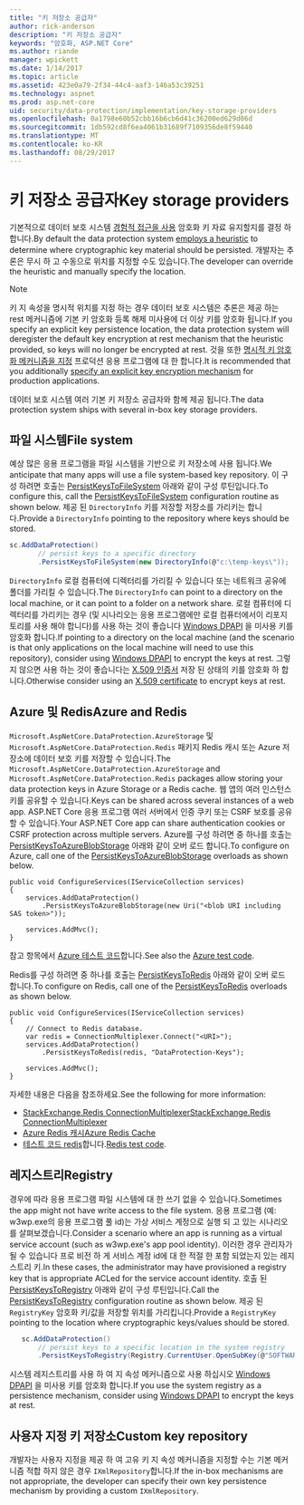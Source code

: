 ```yaml
---
title: "키 저장소 공급자"
author: rick-anderson
description: "키 저장소 공급자"
keywords: "암호화, ASP.NET Core"
ms.author: riande
manager: wpickett
ms.date: 1/14/2017
ms.topic: article
ms.assetid: 423e0a79-2f34-44c4-aaf3-146a53c39251
ms.technology: aspnet
ms.prod: asp.net-core
uid: security/data-protection/implementation/key-storage-providers
ms.openlocfilehash: 0a1798e60b52cbb16b6cb6d41c36200ed629d06d
ms.sourcegitcommit: 1db592cd8f6ea4061b31689f7109356de8f59440
ms.translationtype: MT
ms.contentlocale: ko-KR
ms.lasthandoff: 08/29/2017
---
```

# <a name="key-storage-providers"></a><span data-ttu-id="8432c-104">키 저장소 공급자</span><span class="sxs-lookup"><span data-stu-id="8432c-104">Key storage providers</span></span>

<a name=data-protection-implementation-key-storage-providers></a>

<span data-ttu-id="8432c-105">기본적으로 데이터 보호 시스템 [경험적 접근을 사용](../configuration/default-settings.md#data-protection-default-settings) 암호화 키 자료 유지할지를 결정 하 합니다.</span><span class="sxs-lookup"><span data-stu-id="8432c-105">By default the data protection system [employs a heuristic](../configuration/default-settings.md#data-protection-default-settings) to determine where cryptographic key material should be persisted.</span></span> <span data-ttu-id="8432c-106">개발자는 추론은 무시 하 고 수동으로 위치를 지정할 수도 있습니다.</span><span class="sxs-lookup"><span data-stu-id="8432c-106">The developer can override the heuristic and manually specify the location.</span></span>

> [!NOTE]
> <span data-ttu-id="8432c-107">키 지 속성을 명시적 위치를 지정 하는 경우 데이터 보호 시스템은 추론은 제공 하는 rest 메커니즘에 기본 키 암호화 등록 해제 미사용에 더 이상 키를 암호화 됩니다.</span><span class="sxs-lookup"><span data-stu-id="8432c-107">If you specify an explicit key persistence location, the data protection system will deregister the default key encryption at rest mechanism that the heuristic provided, so keys will no longer be encrypted at rest.</span></span> <span data-ttu-id="8432c-108">것을 또한 [명시적 키 암호화 메커니즘을 지정](key-encryption-at-rest.md#data-protection-implementation-key-encryption-at-rest-providers) 프로덕션 응용 프로그램에 대 한 합니다.</span><span class="sxs-lookup"><span data-stu-id="8432c-108">It is recommended that you additionally [specify an explicit key encryption mechanism](key-encryption-at-rest.md#data-protection-implementation-key-encryption-at-rest-providers) for production applications.</span></span>

<span data-ttu-id="8432c-109">데이터 보호 시스템 여러 기본 키 저장소 공급자와 함께 제공 됩니다.</span><span class="sxs-lookup"><span data-stu-id="8432c-109">The data protection system ships with several in-box key storage providers.</span></span>

## <a name="file-system"></a><span data-ttu-id="8432c-110">파일 시스템</span><span class="sxs-lookup"><span data-stu-id="8432c-110">File system</span></span>

<span data-ttu-id="8432c-111">예상 많은 응용 프로그램을 파일 시스템을 기반으로 키 저장소에 사용 됩니다.</span><span class="sxs-lookup"><span data-stu-id="8432c-111">We anticipate that many apps will use a file system-based key repository.</span></span> <span data-ttu-id="8432c-112">이 구성 하려면 호출는 [PersistKeysToFileSystem](https://github.com/aspnet/DataProtection/blob/rel/1.1.0/src/Microsoft.AspNetCore.DataProtection/DataProtectionBuilderExtensions.cs) 아래와 같이 구성 루틴입니다.</span><span class="sxs-lookup"><span data-stu-id="8432c-112">To configure this, call the [PersistKeysToFileSystem](https://github.com/aspnet/DataProtection/blob/rel/1.1.0/src/Microsoft.AspNetCore.DataProtection/DataProtectionBuilderExtensions.cs) configuration routine as shown below.</span></span> <span data-ttu-id="8432c-113">제공 된 `DirectoryInfo` 키를 저장할 저장소를 가리키는 합니다.</span><span class="sxs-lookup"><span data-stu-id="8432c-113">Provide a `DirectoryInfo` pointing to the repository where keys should be stored.</span></span>

```csharp
sc.AddDataProtection()
       // persist keys to a specific directory
       .PersistKeysToFileSystem(new DirectoryInfo(@"c:\temp-keys\"));
   ```

<span data-ttu-id="8432c-114">`DirectoryInfo` 로컬 컴퓨터에 디렉터리를 가리킬 수 있습니다 또는 네트워크 공유에 폴더를 가리킬 수 있습니다.</span><span class="sxs-lookup"><span data-stu-id="8432c-114">The `DirectoryInfo` can point to a directory on the local machine, or it can point to a folder on a network share.</span></span> <span data-ttu-id="8432c-115">로컬 컴퓨터에 디렉터리를 가리키는 경우 (및 시나리오는 응용 프로그램에만 로컬 컴퓨터에서이 리포지토리를 사용 해야 합니다)를 사용 하는 것이 좋습니다 [Windows DPAPI](key-encryption-at-rest.md#data-protection-implementation-key-encryption-at-rest) 을 미사용 키를 암호화 합니다.</span><span class="sxs-lookup"><span data-stu-id="8432c-115">If pointing to a directory on the local machine (and the scenario is that only applications on the local machine will need to use this repository), consider using [Windows DPAPI](key-encryption-at-rest.md#data-protection-implementation-key-encryption-at-rest) to encrypt the keys at rest.</span></span> <span data-ttu-id="8432c-116">그렇지 않으면 사용 하는 것이 좋습니다는 [X.509 인증서](key-encryption-at-rest.md#data-protection-implementation-key-encryption-at-rest) 저장 된 상태의 키를 암호화 하 합니다.</span><span class="sxs-lookup"><span data-stu-id="8432c-116">Otherwise consider using an [X.509 certificate](key-encryption-at-rest.md#data-protection-implementation-key-encryption-at-rest) to encrypt keys at rest.</span></span>

## <a name="azure-and-redis"></a><span data-ttu-id="8432c-117">Azure 및 Redis</span><span class="sxs-lookup"><span data-stu-id="8432c-117">Azure and Redis</span></span>

<span data-ttu-id="8432c-118">`Microsoft.AspNetCore.DataProtection.AzureStorage` 및 `Microsoft.AspNetCore.DataProtection.Redis` 패키지 Redis 캐시 또는 Azure 저장소에 데이터 보호 키를 저장할 수 있습니다.</span><span class="sxs-lookup"><span data-stu-id="8432c-118">The `Microsoft.AspNetCore.DataProtection.AzureStorage` and `Microsoft.AspNetCore.DataProtection.Redis` packages allow storing your data protection keys in Azure Storage or a Redis cache.</span></span> <span data-ttu-id="8432c-119">웹 앱의 여러 인스턴스 키를 공유할 수 있습니다.</span><span class="sxs-lookup"><span data-stu-id="8432c-119">Keys can be shared across several instances of a web app.</span></span> <span data-ttu-id="8432c-120">ASP.NET Core 응용 프로그램 여러 서버에서 인증 쿠키 또는 CSRF 보호를 공유할 수 있습니다.</span><span class="sxs-lookup"><span data-stu-id="8432c-120">Your ASP.NET Core app can share authentication cookies or CSRF protection across multiple servers.</span></span> <span data-ttu-id="8432c-121">Azure를 구성 하려면 중 하나를 호출는 [PersistKeysToAzureBlobStorage](https://github.com/aspnet/DataProtection/blob/rel/1.1.0/src/Microsoft.AspNetCore.DataProtection.AzureStorage/AzureDataProtectionBuilderExtensions.cs) 아래와 같이 오버 로드 합니다.</span><span class="sxs-lookup"><span data-stu-id="8432c-121">To configure on Azure, call one of the [PersistKeysToAzureBlobStorage](https://github.com/aspnet/DataProtection/blob/rel/1.1.0/src/Microsoft.AspNetCore.DataProtection.AzureStorage/AzureDataProtectionBuilderExtensions.cs) overloads as shown below.</span></span>

```
public void ConfigureServices(IServiceCollection services)
{
    services.AddDataProtection()
        .PersistKeysToAzureBlobStorage(new Uri("<blob URI including SAS token>"));

    services.AddMvc();
}
```

<span data-ttu-id="8432c-122">참고 항목에서 [Azure 테스트 코드](https://github.com/aspnet/DataProtection/blob/rel/1.1.0/samples/AzureBlob/Program.cs)합니다.</span><span class="sxs-lookup"><span data-stu-id="8432c-122">See also the [Azure test code](https://github.com/aspnet/DataProtection/blob/rel/1.1.0/samples/AzureBlob/Program.cs).</span></span>

<span data-ttu-id="8432c-123">Redis를 구성 하려면 중 하나를 호출는 [PersistKeysToRedis](https://github.com/aspnet/DataProtection/blob/rel/1.1.0/src/Microsoft.AspNetCore.DataProtection.Redis/RedisDataProtectionBuilderExtensions.cs) 아래와 같이 오버 로드 합니다.</span><span class="sxs-lookup"><span data-stu-id="8432c-123">To configure on Redis, call one of the [PersistKeysToRedis](https://github.com/aspnet/DataProtection/blob/rel/1.1.0/src/Microsoft.AspNetCore.DataProtection.Redis/RedisDataProtectionBuilderExtensions.cs) overloads as shown below.</span></span>

```
public void ConfigureServices(IServiceCollection services)
{
    // Connect to Redis database.
    var redis = ConnectionMultiplexer.Connect("<URI>");
    services.AddDataProtection()
        .PersistKeysToRedis(redis, "DataProtection-Keys");

    services.AddMvc();
}
```

<span data-ttu-id="8432c-124">자세한 내용은 다음을 참조하세요.</span><span class="sxs-lookup"><span data-stu-id="8432c-124">See the following for more information:</span></span>

- [<span data-ttu-id="8432c-125">StackExchange.Redis ConnectionMultiplexer</span><span class="sxs-lookup"><span data-stu-id="8432c-125">StackExchange.Redis ConnectionMultiplexer</span></span>](https://github.com/StackExchange/StackExchange.Redis/blob/master/docs/Basics.md)
- [<span data-ttu-id="8432c-126">Azure Redis 캐시</span><span class="sxs-lookup"><span data-stu-id="8432c-126">Azure Redis Cache</span></span>](https://docs.microsoft.com/azure/redis-cache/cache-dotnet-how-to-use-azure-redis-cache#connect-to-the-cache)
- <span data-ttu-id="8432c-127">[테스트 코드 redis](https://github.com/aspnet/DataProtection/blob/rel/1.1.0/samples/Redis/Program.cs)합니다.</span><span class="sxs-lookup"><span data-stu-id="8432c-127">[Redis test code](https://github.com/aspnet/DataProtection/blob/rel/1.1.0/samples/Redis/Program.cs).</span></span>

## <a name="registry"></a><span data-ttu-id="8432c-128">레지스트리</span><span class="sxs-lookup"><span data-stu-id="8432c-128">Registry</span></span>

<span data-ttu-id="8432c-129">경우에 따라 응용 프로그램 파일 시스템에 대 한 쓰기 없을 수 있습니다.</span><span class="sxs-lookup"><span data-stu-id="8432c-129">Sometimes the app might not have write access to the file system.</span></span> <span data-ttu-id="8432c-130">응용 프로그램 (예: w3wp.exe의 응용 프로그램 풀 id)는 가상 서비스 계정으로 실행 되 고 있는 시나리오를 살펴보겠습니다.</span><span class="sxs-lookup"><span data-stu-id="8432c-130">Consider a scenario where an app is running as a virtual service account (such as w3wp.exe's app pool identity).</span></span> <span data-ttu-id="8432c-131">이러한 경우 관리자가 될 수 있습니다 프로 비전 하 게 서비스 계정 id에 대 한 적절 한 포함 되었는지 있는 레지스트리 키.</span><span class="sxs-lookup"><span data-stu-id="8432c-131">In these cases, the administrator may have provisioned a registry key that is appropriate ACLed for the service account identity.</span></span> <span data-ttu-id="8432c-132">호출 된 [PersistKeysToRegistry](https://github.com/aspnet/DataProtection/blob/rel/1.1.0/src/Microsoft.AspNetCore.DataProtection/DataProtectionBuilderExtensions.cs) 아래와 같이 구성 루틴입니다.</span><span class="sxs-lookup"><span data-stu-id="8432c-132">Call the [PersistKeysToRegistry](https://github.com/aspnet/DataProtection/blob/rel/1.1.0/src/Microsoft.AspNetCore.DataProtection/DataProtectionBuilderExtensions.cs) configuration routine as shown below.</span></span> <span data-ttu-id="8432c-133">제공 된 `RegistryKey` 암호화 키/값을 저장할 위치를 가리킵니다.</span><span class="sxs-lookup"><span data-stu-id="8432c-133">Provide a `RegistryKey` pointing to the location where cryptographic keys/values should be stored.</span></span>

```csharp
   sc.AddDataProtection()
       // persist keys to a specific location in the system registry
       .PersistKeysToRegistry(Registry.CurrentUser.OpenSubKey(@"SOFTWARE\Sample\keys"));
   ```

<span data-ttu-id="8432c-134">시스템 레지스트리를 사용 하 여 지 속성 메커니즘으로 사용 하십시오 [Windows DPAPI](key-encryption-at-rest.md#data-protection-implementation-key-encryption-at-rest) 을 미사용 키를 암호화 합니다.</span><span class="sxs-lookup"><span data-stu-id="8432c-134">If you use the system registry as a persistence mechanism, consider using [Windows DPAPI](key-encryption-at-rest.md#data-protection-implementation-key-encryption-at-rest) to encrypt the keys at rest.</span></span>

## <a name="custom-key-repository"></a><span data-ttu-id="8432c-135">사용자 지정 키 저장소</span><span class="sxs-lookup"><span data-stu-id="8432c-135">Custom key repository</span></span>

<span data-ttu-id="8432c-136">개발자는 사용자 지정을 제공 하 여 고유 키 지 속성 메커니즘을 지정할 수는 기본 메커니즘 적합 하지 않은 경우 `IXmlRepository`합니다.</span><span class="sxs-lookup"><span data-stu-id="8432c-136">If the in-box mechanisms are not appropriate, the developer can specify their own key persistence mechanism by providing a custom `IXmlRepository`.</span></span>
